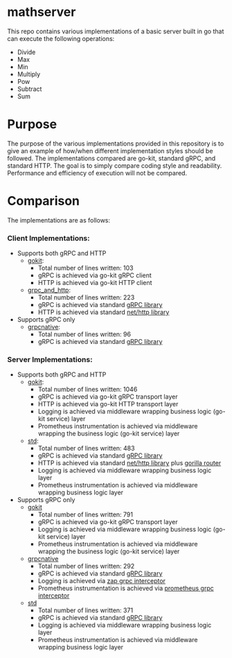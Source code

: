 # mathserver

This repo contains various implementations of a basic server built in go that can execute the following
operations:

* Divide
* Max
* Min
* Multiply
* Pow
* Subtract
* Sum

# Purpose

The purpose of the various implementations provided in this repository is to give an example of how/when different 
implementation styles should be followed. The implementations compared are go-kit, standard gRPC, and standard HTTP.
The goal is to simply compare coding style and readability. Performance and efficiency of execution will not be compared.

# Comparison

The implementations are as follows:

### Client Implementations:

* Supports both gRPC and HTTP
    * [gokit](/client/cmd/gokit):
        * Total number of lines written: 103
        * gRPC is achieved via go-kit gRPC client
        * HTTP is achieved via go-kit HTTP client
    * [grpc_and_http](/client/cmd/grpc_and_http):
        * Total number of lines written: 223
        * gRPC is achieved via standard [gRPC library]("google.golang.org/grpc")
        * HTTP is achieved via standard [net/http library](https://golang.org/pkg/net/http/)
* Supports gRPC only
    * [grpcnative](/client/cmd/grpcnative):
        * Total number of lines written: 96
        * gRPC is achieved via standard [gRPC library]("google.golang.org/grpc")
        
### Server Implementations:

* Supports both gRPC and HTTP
    * [gokit](/grpc_and_http/gokit):
        * Total number of lines written: 1046
        * gRPC is achieved via go-kit gRPC transport layer
        * HTTP is achieved via go-kit HTTP transport layer
        * Logging is achieved via middleware wrapping business logic (go-kit service) layer
        * Prometheus instrumentation is achieved via middleware wrapping the business logic (go-kit service) layer
    * [std](/grpc_and_http/std):
        * Total number of lines written: 483
        * gRPC is achieved via standard [gRPC library]("google.golang.org/grpc")
        * HTTP is achieved via standard [net/http library](https://golang.org/pkg/net/http/) plus [gorilla router]("github.com/gorilla/mux")
        * Logging is achieved via middleware wrapping business logic layer
        * Prometheus instrumentation is achieved via middleware wrapping business logic layer
* Supports gRPC only
    * [gokit](/grpc_only/gokit)
        * Total number of lines written: 791
        * gRPC is achieved via go-kit gRPC transport layer
        * Logging is achieved via middleware wrapping business logic (go-kit service) layer
        * Prometheus instrumentation is achieved via middleware wrapping the business logic (go-kit service) layer
    * [grpcnative](/grpc_only/grpcnative)
        * Total number of lines written: 292
        * gRPC is achieved via standard [gRPC library]("google.golang.org/grpc")
        * Logging is achieved via [zap grpc interceptor](https://github.com/grpc-ecosystem/go-grpc-middleware/blob/master/logging/zap)
        * Prometheus instrumentation is achieved via [prometheus grpc interceptor](https://github.com/grpc-ecosystem/go-grpc-prometheus)
    * [std](/grpc_only/std)
        * Total number of lines written: 371
        * gRPC is achieved via standard [gRPC library]("google.golang.org/grpc")
        * Logging is achieved via middleware wrapping business logic layer
        * Prometheus instrumentation is achieved via middleware wrapping business logic layer